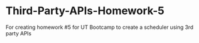 # Third-Party-APIs-Homework-5
For creating homework #5 for UT Bootcamp to create a scheduler using 3rd party APIs
